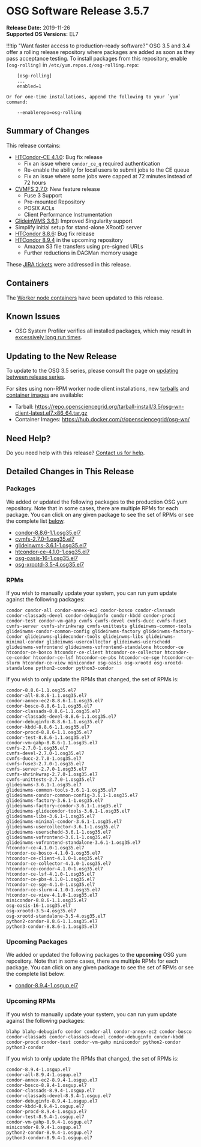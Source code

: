 OSG Software Release 3.5.7
===========================

**Release Date:** 2019-11-26    
**Supported OS Versions:** EL7

!!!tip "Want faster access to production-ready software?"
    OSG 3.5 and 3.4 offer a rolling release repository where packages are added as soon as they pass acceptance testing.
    To install packages from this repository, enable `[osg-rolling]` in `/etc/yum.repos.d/osg-rolling.repo`:

        [osg-rolling]
        ...
        enabled=1

    Or for one-time installations, append the following to your `yum` command:

        --enablerepo=osg-rolling

Summary of Changes
------------------

This release contains:

-   [HTCondor-CE 4.1.0](https://github.com/htcondor/htcondor-ce/releases/tag/v4.1.0): Bug fix release
    -   Fix an issue where `condor_ce_q` required authentication
    -   Re-enable the ability for local users to submit jobs to the CE queue
    -   Fix an issue where some jobs were capped at 72 minutes instead of 72 hours
-   [CVMFS 2.7.0](https://cvmfs.readthedocs.io/en/2.7/cpt-releasenotes.html): New feature release
    -   Fuse 3 Support
    -   Pre-mounted Repository
    -   POSIX ACLs
    -   Client Performance Instrumentation
-   [GlideinWMS 3.6.1](https://glideinwms.fnal.gov/doc.v3_6_1/history.html): Improved Singularity support
-   Simplify initial setup for stand-alone XRootD server
-   [HTCondor 8.8.6](https://www-auth.cs.wisc.edu/lists/htcondor-world/2019/msg00020.shtml): Bug fix release
-   [HTCondor 8.9.4](https://www-auth.cs.wisc.edu/lists/htcondor-world/2019/msg00021.shtml) in the upcoming repository
    -   Amazon S3 file transfers using pre-signed URLs
    -   Further reductions in DAGMan memory usage


These
[JIRA tickets](https://jira.opensciencegrid.org/issues/?jql=project%20%3D%20SOFTWARE%20AND%20fixVersion%20%3D%203.5.7%20ORDER%20BY%20priority%20DESC%2C%20key%20DESC)
were addressed in this release.

Containers
----------

The [Worker node containers](/worker-node/using-wn-containers/) have been updated to this release.

Known Issues
------------

- OSG System Profiler verifies all installed packages, which may result in
[excessively long run times](https://opensciencegrid.atlassian.net/browse/SOFTWARE-3804).


Updating to the New Release
---------------------------

To update to the OSG 3.5 series, please consult the page on
[updating between release series](/release/release_series#updating-to-osg-35).

For sites using non-RPM worker node client installations, new [tarballs](/worker-node/install-wn-tarball) and
[container images](/worker-node/using-wn-containers) are available:

- Tarball: <https://repo.opensciencegrid.org/tarball-install/3.5/osg-wn-client-latest.el7.x86_64.tar.gz>
- Container Images: <https://hub.docker.com/r/opensciencegrid/osg-wn/>

Need Help?
----------

Do you need help with this release? [Contact us for help](/common/help).

Detailed Changes in This Release
--------------------------------

### Packages

We added or updated the following packages to the production OSG yum repository.
Note that in some cases, there are multiple RPMs for each package.
You can click on any given package to see the set of RPMs or see the complete list [below](#rpms).

-   [condor-8.8.6-1.1.osg35.el7](https://koji.chtc.wisc.edu/koji/search?match=glob&type=build&terms=condor-8.8.6-1.1.osg35.el7)
-   [cvmfs-2.7.0-1.osg35.el7](https://koji.chtc.wisc.edu/koji/search?match=glob&type=build&terms=cvmfs-2.7.0-1.osg35.el7)
-   [glideinwms-3.6.1-1.osg35.el7](https://koji.chtc.wisc.edu/koji/search?match=glob&type=build&terms=glideinwms-3.6.1-1.osg35.el7)
-   [htcondor-ce-4.1.0-1.osg35.el7](https://koji.chtc.wisc.edu/koji/search?match=glob&type=build&terms=htcondor-ce-4.1.0-1.osg35.el7)
-   [osg-oasis-16-1.osg35.el7](https://koji.chtc.wisc.edu/koji/search?match=glob&type=build&terms=osg-oasis-16-1.osg35.el7)
-   [osg-xrootd-3.5-4.osg35.el7](https://koji.chtc.wisc.edu/koji/search?match=glob&type=build&terms=osg-xrootd-3.5-4.osg35.el7)

### RPMs

If you wish to manually update your system, you can run yum update against the following packages:

    condor condor-all condor-annex-ec2 condor-bosco condor-classads condor-classads-devel condor-debuginfo condor-kbdd condor-procd condor-test condor-vm-gahp cvmfs cvmfs-devel cvmfs-ducc cvmfs-fuse3 cvmfs-server cvmfs-shrinkwrap cvmfs-unittests glideinwms-common-tools glideinwms-condor-common-config glideinwms-factory glideinwms-factory-condor glideinwms-glidecondor-tools glideinwms-libs glideinwms-minimal-condor glideinwms-usercollector glideinwms-userschedd glideinwms-vofrontend glideinwms-vofrontend-standalone htcondor-ce htcondor-ce-bosco htcondor-ce-client htcondor-ce-collector htcondor-ce-condor htcondor-ce-lsf htcondor-ce-pbs htcondor-ce-sge htcondor-ce-slurm htcondor-ce-view minicondor osg-oasis osg-xrootd osg-xrootd-standalone python2-condor python3-condor

If you wish to only update the RPMs that changed, the set of RPMs is:

``` file
condor-8.8.6-1.1.osg35.el7
condor-all-8.8.6-1.1.osg35.el7
condor-annex-ec2-8.8.6-1.1.osg35.el7
condor-bosco-8.8.6-1.1.osg35.el7
condor-classads-8.8.6-1.1.osg35.el7
condor-classads-devel-8.8.6-1.1.osg35.el7
condor-debuginfo-8.8.6-1.1.osg35.el7
condor-kbdd-8.8.6-1.1.osg35.el7
condor-procd-8.8.6-1.1.osg35.el7
condor-test-8.8.6-1.1.osg35.el7
condor-vm-gahp-8.8.6-1.1.osg35.el7
cvmfs-2.7.0-1.osg35.el7
cvmfs-devel-2.7.0-1.osg35.el7
cvmfs-ducc-2.7.0-1.osg35.el7
cvmfs-fuse3-2.7.0-1.osg35.el7
cvmfs-server-2.7.0-1.osg35.el7
cvmfs-shrinkwrap-2.7.0-1.osg35.el7
cvmfs-unittests-2.7.0-1.osg35.el7
glideinwms-3.6.1-1.osg35.el7
glideinwms-common-tools-3.6.1-1.osg35.el7
glideinwms-condor-common-config-3.6.1-1.osg35.el7
glideinwms-factory-3.6.1-1.osg35.el7
glideinwms-factory-condor-3.6.1-1.osg35.el7
glideinwms-glidecondor-tools-3.6.1-1.osg35.el7
glideinwms-libs-3.6.1-1.osg35.el7
glideinwms-minimal-condor-3.6.1-1.osg35.el7
glideinwms-usercollector-3.6.1-1.osg35.el7
glideinwms-userschedd-3.6.1-1.osg35.el7
glideinwms-vofrontend-3.6.1-1.osg35.el7
glideinwms-vofrontend-standalone-3.6.1-1.osg35.el7
htcondor-ce-4.1.0-1.osg35.el7
htcondor-ce-bosco-4.1.0-1.osg35.el7
htcondor-ce-client-4.1.0-1.osg35.el7
htcondor-ce-collector-4.1.0-1.osg35.el7
htcondor-ce-condor-4.1.0-1.osg35.el7
htcondor-ce-lsf-4.1.0-1.osg35.el7
htcondor-ce-pbs-4.1.0-1.osg35.el7
htcondor-ce-sge-4.1.0-1.osg35.el7
htcondor-ce-slurm-4.1.0-1.osg35.el7
htcondor-ce-view-4.1.0-1.osg35.el7
minicondor-8.8.6-1.1.osg35.el7
osg-oasis-16-1.osg35.el7
osg-xrootd-3.5-4.osg35.el7
osg-xrootd-standalone-3.5-4.osg35.el7
python2-condor-8.8.6-1.1.osg35.el7
python3-condor-8.8.6-1.1.osg35.el7
```

### Upcoming Packages

We added or updated the following packages to the **upcoming** OSG yum repository. Note that in some cases, there are multiple RPMs for each package. You can click on any given package to see the set of RPMs or see the complete list below.

-   [condor-8.9.4-1.osgup.el7](https://koji.chtc.wisc.edu/koji/search?match=glob&type=build&terms=condor-8.9.4-1.osgup.el7)

### Upcoming RPMs

If you wish to manually update your system, you can run yum update against the following packages:

    blahp blahp-debuginfo condor condor-all condor-annex-ec2 condor-bosco condor-classads condor-classads-devel condor-debuginfo condor-kbdd condor-procd condor-test condor-vm-gahp minicondor python2-condor python3-condor

If you wish to only update the RPMs that changed, the set of RPMs is:

``` file
condor-8.9.4-1.osgup.el7
condor-all-8.9.4-1.osgup.el7
condor-annex-ec2-8.9.4-1.osgup.el7
condor-bosco-8.9.4-1.osgup.el7
condor-classads-8.9.4-1.osgup.el7
condor-classads-devel-8.9.4-1.osgup.el7
condor-debuginfo-8.9.4-1.osgup.el7
condor-kbdd-8.9.4-1.osgup.el7
condor-procd-8.9.4-1.osgup.el7
condor-test-8.9.4-1.osgup.el7
condor-vm-gahp-8.9.4-1.osgup.el7
minicondor-8.9.4-1.osgup.el7
python2-condor-8.9.4-1.osgup.el7
python3-condor-8.9.4-1.osgup.el7
```
